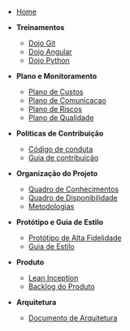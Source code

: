 <!-- docs/_sidebar.md -->

- [Home](/)

- **Treinamentos**
  - [Dojo Git](./treinamentos/dojo-git.md)
  - [Dojo Angular](./treinamentos/dojo-angular.md)
  - [Dojo Python](./treinamentos/dojo-python.md.md)
  
- **Plano e Monitoramento**
  - [Plano de Custos](./planejamento/plano_de_custos.md)
  - [Plano de Comunicaçao](./planejamento/plano_de_comunicacao.md)
  - [Plano de Riscos](./planejamento/plano-riscos.md)  
  - [Plano de Qualidade](./planejamento/plano-qualidade.md)

- **Políticas de Contribuição**
  - [Código de conduta](./politicas/CODE_OF_CONDUCT.md)
  - [Guia de contribuição](./politicas/CONTRIBUTING.md)

- **Organização do Projeto**
  - [Quadro de Conhecimentos](./organizacao/quadro-conhecimento.md)
  - [Quadro de Disponibilidade](./organizacao/quadro-disponibilidade.md)
  - [Metodologias](./organizacao/metodologia.md)

- **Protótipo e Guia de Estilo**
  - [Protótipo de Alta Fidelidade](./prototipo/alta_fidelidade.md)
  - [Guia de Estilo](./prototipo/guia_de_estilo.md)

- **Produto**
  - [Lean Inception](./produto/lean-inception.md.md)
  - [Backlog do Produto](./produto/backlog-produto.md)

- **Arquitetura**
  - [Documento de Arquitetura](./arquitetura/documento-de-arquitetura.md)
